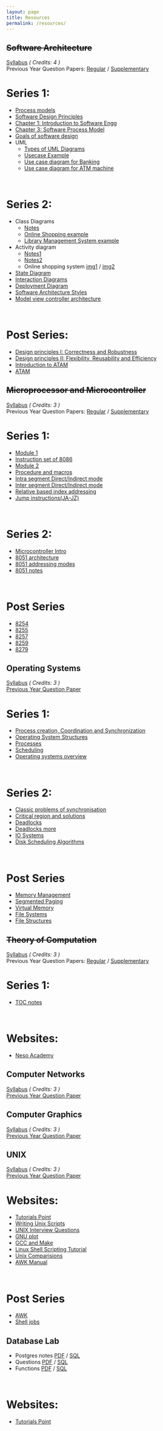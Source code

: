 ```yaml
---
layout: page
title: Resources
permalink: /resources/
---
```

## ~~**Software Architecture**~~
[Syllabus][sof-syll] *( Credits: 4 )* <br/>
Previous Year Question Papers: [Regular][soft-prev-1] / [Supplementary][soft-prev-2]
# Series 1:
* [Process models][process-models]
* [Software Design Principles][soft-design-principles]
* [Chapter 1: Introduction to Software Engg][chap-1]
* [Chapter 3: Software Process Model][chap-3]
* [Goals of software design][goal-soft]
* UML
  * [Types of UML Diagrams][types-UML]
  * [Usecase Example][use-ex]
  * [Use case diagram for Banking][use-bank]
  * [Use case diagram for ATM machine][use-atm]
<br/>

# Series 2:
* Class Diagrams
  * [Notes][soft-class-notes]
  * [Online Shopping example][soft-shop]
  * [Library Management System example][soft-lib]
* Activity diagram
  * [Notes1][activity-diagram]
  * [Notes2][activity-diagram2]
  * Online shopping system [img1][act-shop-img1] / [img2][act-shop-img2]
* [State Diagram][sadp-state]
* [Interaction Diagrams][sadp-interaction]
* [Deployment Diagram][sadp-deploy]
* [Software Architecture Styles][soft-arch-styles]
* [Model view controller architecture][soft-mvc]
<br/>

# Post Series:
* [Design principles I: Correctness and Robustness][sadp-dp-1]
* [Design principles II: Flexibility, Reusability and Efficiency][sadp-dp-2]
* [Introduction to ATAM][atam-sadp]
* [ATAM][sadp-atam]

## ~~**Microprocessor and Microcontroller**~~
[Syllabus][mic-syll] *( Credits: 3 )*   <br/>
Previous Year Question Papers: [Regular][micro-prev-1] / [Supplementary][micro-prev-2]
# Series 1:
* [Module 1][module_1]
* [Instruction set of 8086][8086-instruction-set]
* [Module 2][module_2]
* [Procedure and macros][macros_ppt]
* [Intra segment Direct/Indirect mode][intra_direct_indirect]
* [Inter segment Direct/Indirect mode][inter_direct_indirect]
* [Relative based index addressing][rel_index_add]
* [Jump instructions(JA-JZ)](http://www.penguin.cz/~literakl/intel/j.html)
<br/>

# Series 2:
* [Microcontroller Intro][microintro]
* [8051 architecture][8051arch]
* [8051 addressing modes][8051add]
* [8051 notes][8051notes]
<br/>

# Post Series
* [8254][micro-8254]
* [8255][micro-8255]
* [8257][micro-8257]
* [8259][micro-8259]
* [8279][micro-8279]

## **Operating Systems**
[Syllabus][os-syll] *( Credits: 3 )*  <br/>
[Previous Year Question Paper][os-prev]
# Series 1:
* [Process creation, Coordination and Synchronization][PCS]
* [Operating System Structures][Section03-Structures]
* [Processes][Section04-Processes4 class]
* [Scheduling][Section05-Scheduling 4clas final]
* [Operating systems overview][operating_systems_overview]
<br/>

# Series 2:
* [Classic problems of synchronisation][os-classic-sync]
* [Critical region and solutions][os-critic]
* [Deadlocks][os-deadlock]
* [Deadlocks more][os-deadlocks-more]
* [IO Systems][os-io-sys]
* [Disk Scheduling Algorithms][os-disk]
<br/>

# Post Series
* [Memory Management][os-mm]
* [Segmented Paging][os-seg-page]
* [Virtual Memory][os-vm]
* [File Systems][os-fs]
* [File Structures][os-fstruct]

## ~~**Theory of Computation**~~
[Syllabus][toc-syll] *( Credits: 3 )*  <br/>
Previous Year Question Papers: [Regular][toc-prev-1] / [Supplementary][toc-prev-2]
# Series 1:
* [TOC notes][t-note] 
<br/>

# Websites:
* [Neso Academy](https://www.youtube.com/watch?v=58N2N7zJGrQ&list=PLBlnK6fEyqRgp46KUv4ZY69yXmpwKOIev)
 
## **Computer Networks**
[Syllabus][net-syll] *( Credits: 3 )* <br/>
[Previous Year Question Paper][net-prev]


## **Computer Graphics**
[Syllabus][cg-syll] *( Credits: 3 )*  <br/>
[Previous Year Question Paper][cg-prev]

## **UNIX**
[Syllabus][unix-syll] *( Credits: 3 )*  <br/>
[Previous Year Question Paper][unix-prev]
# Websites:
* [Tutorials Point](https://www.tutorialspoint.com/unix/)
* [Writing Unix Scripts](https://web.calpoly.edu/~rasplund/script.html)
* [UNIX Interview Questions](https://linoxide.com/linux-shell-script/shell-scripting-interview-questions-answers/)
* [GNU plot](https://people.duke.edu/~hpgavin/gnuplot.html)
* [GCC and Make](http://www.ntu.edu.sg/home/ehchua/programming/cpp/gcc_make.html)
* [Linux Shell Scripting Tutorial](https://bash.cyberciti.biz/guide/Main_Page)
* [Unix Comparisions](http://tldp.org/LDP/abs/html/comparison-ops.html)
* [AWK Manual](http://www.cs.unibo.it/~renzo/doc/awk/nawkA4.pdf)
<br/>

# Post Series
* [AWK][unix-awk]
* [Shell jobs][unix-shell-jobs]

## **Database Lab**
* Postgres notes [PDF][dblab-post-pdf] / [SQL][dblab-post-sql]
* Questions [PDF][dblab-ques-pdf] / [SQL][dblab-ques-sql]
* Functions [PDF][dblab-func-pdf] / [SQL][dblab-func-sql]
<br/>

# Websites:
 * [Tutorials Point](https://www.tutorialspoint.com/postgresql/)
 
[micro-prev-1]: /resources/MICROPROCESSOR/CS305._S5_Dec_17_Regular.pdf
[micro-prev-2]: /resources/MICROPROCESSOR/CS305_S.pdf
[mic-syll]: /resources/MICROPROCESSOR/CS305_Microprocessors_and_microcontrollers.pdf
[8086-instruction-set]: /resources/MICROPROCESSOR/series1/instruction-set-of-8086.pptx
[module_2]: /resources/MICROPROCESSOR/series1/Module_2.pptx
[module_1]: /resources/MICROPROCESSOR/series1/mod1.pptx
[macros_ppt]: /resources/MICROPROCESSOR/series1/procedure_and_macros.ppt
[intra_direct_indirect]: /resources/MICROPROCESSOR/series1/intra_direct_indirect.jpeg
[inter_direct_indirect]: /resources/MICROPROCESSOR/series1/inter_direct_indirect.jpeg
[rel_index_add]: /resources/MICROPROCESSOR/series1/relative_based_index_addressing.jpeg
[microintro]: /resources/MICROPROCESSOR/series2/microcontroller_intro.pptx
[8051arch]: /resources/MICROPROCESSOR/series2/8051arch.ppt
[8051add]: /resources/MICROPROCESSOR/series2/addressingmodes8051.ppt
[8051notes]: /resources/MICROPROCESSOR/series2/8051mc-notes-121004121921-phpapp01.pdf
[micro-8255]: /resources/MICROPROCESSOR/series2/8255.ppt
[micro-8259]: /resources/MICROPROCESSOR/series2/8259.ppt
[micro-8257]: /resources/MICROPROCESSOR/series2/8257_DMA_Controller.pptx
[micro-8279]: /resources/MICROPROCESSOR/series2/8279b.pptx
[micro-8254]: /resources/MICROPROCESSOR/8254.pptx


[os-prev]: /resources/OS/IT305-A.pdf
[os-syll]: /resources/OS/IT305_Operating_systems.pdf
[PCS]: /resources/OS/series1/processcreation_coorporation_synchronization.ppt
[Section03-Structures]: /resources/OS/series1/Section03-Structures.ppt
[Section04-Processes4 class]: /resources/OS/series1/Section04-Processes4_class.ppt
[Section05-Scheduling 4clas final]: /resources/OS/series1/Section05-Scheduling_4clas_final.ppt
[operating_systems_overview]: /resources/OS/series1/operating_systems_overview.ppt
[os-classic-sync]: /resources/OS/series2/Classic_problems_of_synchronisation.ppt
[os-critic]: /resources/OS/series2/Critical_region_and_solutions-Sync1.ppt
[os-deadlock]: /resources/OS/series2/Section07-Deadlocks.ppt
[os-io-sys]: /resources/OS/series2/Section12-IO_Systems.ppt
[os-disk]: /resources/OS/series2/Disk_Scheduling_Algorithms-GeeksforGeeks.pdf
[os-deadlocks-more]: /resources/OS/series2/Section07-Deadlocks-more.ppt
[os-vm]: /resources/OS/series2/Section09-Virtual_Memory.ppt
[os-fs]: /resources/OS/series2/Section10-File_Systems.ppt
[os-mm]: /resources/OS/series2/Section08-Memory_Management_4_class.ppt
[os-fstruct]: /resources/OS/series2/Section11-File_Struct.ppt
[os-seg-page]: /resources/OS/series2/Segmented_PAGING.pdf

[soft-prev-1]: /resources/SOFTWARE/IT_301.pdf
[soft-prev-2]: /resources/SOFTWARE/IT301_S.pdf
[soft-class-notes]: /resources/SOFTWARE/series2/class_diagrams.docx
[soft-shop]: /resources/SOFTWARE/series2/class-example-online-shopping-domain.png
[soft-lib]: /resources/SOFTWARE/series2/library-management-system-7-638.jpg
[sof-syll]: /resources/SOFTWARE/IT301_Software_Architecture_and_Design_Patterns.pdf
[process-models]: /resources/SOFTWARE/series1/Process_models.pptx
[soft-design-principles]: /resources/SOFTWARE/series1/Software_design_principles_new.pptx
[chap-1]: /resources/SOFTWARE/series1/Chapter_01.pdf
[chap-3]: /resources/SOFTWARE/series1/Chapter_3_Software_Process_Model.ppt
[goal-soft]: /resources/SOFTWARE/series1/Goals_of_software_design.docx
[types-UML]: /resources/SOFTWARE/series1/Types_of_UML_Diagrams.pdf
[use-ex]: /resources/SOFTWARE/series1/usecase_example.docx
[use-bank]: /resources/SOFTWARE/series1/banking_usecase.jpg
[use-atm]: /resources/SOFTWARE/series1/atm_usecase.png
[activity-diagram]: /resources/SOFTWARE/series2/activity_diagrams.ppt
[act-shop-img1]: /resources/SOFTWARE/series2/act-diag-img1.jpeg
[act-shop-img2]: /resources/SOFTWARE/series2/act-diag-img2.jpeg
[sadp-state]: /resources/SOFTWARE/series2/6-States,_Actions,_&_Activities.pdf
[soft-arch-styles]: /resources/SOFTWARE/series2/sw_arch_styles_new.pptx
[soft-mvc]: /resources/SOFTWARE/series2/MVC.ppt
[sadp-interaction]: /resources/SOFTWARE/series2/Interaction_Diagrams.pptx
[sadp-deploy]: /resources/SOFTWARE/series2/deployment-diagram.pdf
[activity-diagram2]: /resources/SOFTWARE/series2/Activity_diagram_notes.pdf
[sadp-dp-1]: /resources/SOFTWARE/series2/4_Design_Principles_I.pdf
[sadp-dp-2]: /resources/SOFTWARE/series2/5_Design_Principles_II.pdf
[atam-sadp]: /resources/SOFTWARE/series2/IntroductionATAM.pdf
[sadp-atam]: /resources/SOFTWARE/series2/ATAM-.pdf

[net-syll]: /resources/NETWORKS/IT307_Computer_Networks.pdf 
[net-prev]: /resources/NETWORKS/IT_307Semester-5.pdf

[toc-prev-1]: /resources/TOC/IT303._S5_Dec_17_Regular.pdf
[toc-prev-2]: /resources/TOC/IT303_S.pdf
[toc-syll]: /resources/TOC/IT303_Theory_of_Computation.pdf
[t-note]: /resources/TOC/series1/TOC_notes.doc

[cg-syll]: /resources/GRAPHICS/IT367_ComputerGraphics_&_Multimedia.pdf
[cg-prev]: /resources/GRAPHICS/IT_367_Computer_Graphics_Semester-5_Dec-17.pdf

[dblab-post-pdf]: /resources/DB-LAB/dblab.pdf
[dblab-post-sql]: /resources/DB-LAB/dblab.sql
[dblab-ques-pdf]: /resources/DB-LAB/DBLabQns3,4,5,6.pdf
[dblab-ques-sql]: /resources/DB-LAB/DBLabQns3,4,5,6.sql
[dblab-func-pdf]: /resources/DB-LAB/functions.pdf
[dblab-func-sql]: /resources/DB-LAB/functions.sql

[unix-syll]: /resources/UNIX/IT363_Unix_Shell_Programming.pdf
[unix-prev]: /resources/UNIX/Unix_Shell_Programming.pdf
[unix-awk]: /resources/UNIX/awk.pptx
[unix-shell-jobs]: /resources/UNIX/shell-jobs.ppt
